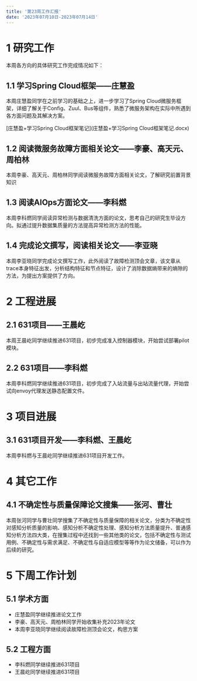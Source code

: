 ```yaml
---
title: '第23周工作汇报'
date: '2023年07月10日-2023年07月14日'
---
```


<!-- 只允许使用一级标题和二级标题 -->

# 1 研究工作

本周各方向的具体研究工作完成情况如下：

## 1.1 学习Spring Cloud框架——庄慧盈

本周庄慧盈同学在之前学习的基础之上，进一步学习了Spring Cloud微服务框架，详细了解关于Config、Zuul、Bus等组件，熟悉了微服务架构在实际中所遇到各方面问题及其解决方案。

<!-- 注意该超链接应该如何使用，不需要进行手动的编号，注意附件名不能有任何的空格 -->
[庄慧盈+学习Spring Cloud框架笔记](庄慧盈+学习Spring Cloud框架笔记.docx)
## 1.2 阅读微服务故障方面相关论文——李豪、高天元、周柏林
本周李豪、高天元、周柏林同学阅读微服务故障方面相关论文，了解研究前置背景知识

## 1.3 阅读AIOps方面论文——李科燃

本周李科燃同学阅读异常检测与数据清洗方面的论文，思考自己的研究生毕设方向。拟通过提升数据集质量的方法提高异常检测方法的性能。

## 1.4 完成论文撰写，阅读相关论文——李亚晓

本周李亚晓同学完成论文撰写工作，此外阅读了故障检测顶会文章，该文章从trace本身特征出发，分析结构特征和节点特征，设计了消除数据熵带来的熵隙的方法，为提出方案提供了方向。

# 2 工程进展

## 2.1 631项目——王晨屹

本周王晨屹同学继续推进631项目，初步完成准入控制器模块，开始尝试部署pilot模块。

## 2.2 631项目——李科燃

本周李科燃同学继续推进631项目，初步完成了入站流量与出站流量代理，开始尝试向envoy代理发送静态配置文件。

# 3 项目进展

## 3.1 631项目开发——李科燃、王晨屹

本周李科燃与王晨屹同学继续推进631项目开发工作。

# 4 其它工作

## 4.1 不确定性与质量保障论文搜集——张河、曹壮

本周张河同学与曹壮同学搜集了不确定性与质量保障的相关论文，分类为不确定性对感知分析质量的影响、感知分析不确定性处理、感知分析方法质量提升、普通感知分析方法四大类，在搜集过程中还找到一些其他类的论文，包括不确定性与测试用例、不确定性与需求满足、不确定性与自适应模型等等作为论文储备，可以作为后续的研究。

# 5 下周工作计划

## 5.1 学术方面

+ 庄慧盈同学继续推进论文工作
+ 李豪、高天元、周柏林同学开始收集补充2023年论文
+ 本周李亚晓同学继续阅读故障检测顶会论文，构思方案

## 5.2 工程方面

+ 李科燃同学继续推进631项目
+ 王晨屹同学继续推进631项目
